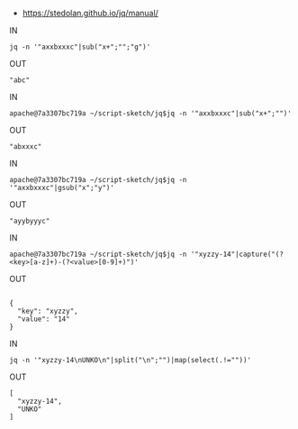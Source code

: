 - https://stedolan.github.io/jq/manual/


IN
```
jq -n '"axxbxxxc"|sub("x+";"";"g")'
```

OUT
```
"abc"
```



IN
```
apache@7a3307bc719a ~/script-sketch/jq$jq -n '"axxbxxxc"|sub("x+";"")'

```

OUT
```
"abxxxc"

```


IN
```
apache@7a3307bc719a ~/script-sketch/jq$jq -n '"axxbxxxc"|gsub("x";"y")'
```

OUT
```
"ayybyyyc"

```


IN
```
apache@7a3307bc719a ~/script-sketch/jq$jq -n '"xyzzy-14"|capture("(?<key>[a-z]+)-(?<value>[0-9]+)")'
```

OUT

```

{
  "key": "xyzzy",
  "value": "14"
}
```


IN
```
jq -n '"xyzzy-14\nUNKO\n"|split("\n";"")|map(select(.!=""))'
```


OUT

```
[
  "xyzzy-14",
  "UNKO"
]
```

